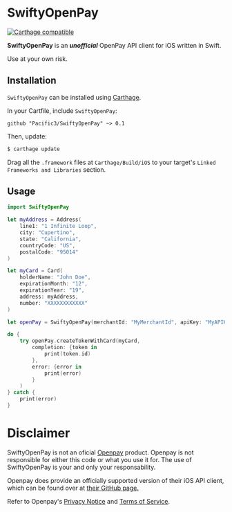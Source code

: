 # SwiftyOpenPay

[![Carthage compatible](https://img.shields.io/badge/Carthage-compatible-4BC51D.svg?style=flat)](https://github.com/Carthage/Carthage)

**SwiftyOpenPay** is an ***unofficial*** OpenPay API client for iOS written in Swift.

Use at your own risk.

## Installation

`SwiftyOpenPay` can be installed using [Carthage](https://github.com/Carthage/Carthage).

In your Cartfile, include `SwiftyOpenPay`:

```
github "Pacific3/SwiftyOpenPay" ~> 0.1
```

Then, update:

```bash
$ carthage update
```

Drag all the `.framework` files at `Carthage/Build/iOS` to your target's `Linked Frameworks and Libraries` section.

## Usage

```swift
import SwiftyOpenPay

let myAddress = Address(
    line1: "1 Infinite Loop",
    city: "Cupertino",
    state: "California",
    countryCode: "US",
    postalCode: "95014"
)

let myCard = Card(
    holderName: "John Doe",
    expirationMonth: "12",
    expirationYear: "19",
    address: myAddress,
    number: "XXXXXXXXXXXX"
)

let openPay = SwiftyOpenPay(merchantId: "MyMerchantId", apiKey: "MyAPIKey")

do {
    try openPay.createTokenWithCard(myCard,
        completion: {token in
            print(token.id)
        },
        error: {error in
            print(error)
        }
    )
} catch {
    print(error)
}
```

# Disclaimer
SwiftyOpenPay is not an oficial [Openpay](http://www.openpay.mx) product. Openpay is not responsible for either this code or what you use it for.
The use of SwiftyOpenPay is your and only your responsability.

Openpay does provide an officially supported version of their iOS API client, which can be found over at [their GitHub page.](https://github.com/open-pay/openpay-ios)

Refer to Openpay's [Privacy Notice](http://www.openpay.mx/aviso-de-privacidad.html) and [Terms of Service](http://www.openpay.mx/terminos-servicio.html).
